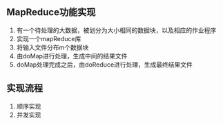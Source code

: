 ## MapReduce功能实现
1. 有一个待处理的大数据，被划分为大小相同的数据块，以及相应的作业程序
2. 实现一个mapReduce库
3. 将输入文件分布m个数据块
4. 由doMap进行处理，生成中间的结果文件
5. doMap处理完成之后，由doReduce进行处理，生成最终结果文件

## 实现流程
1. 顺序实现
2. 并发实现
